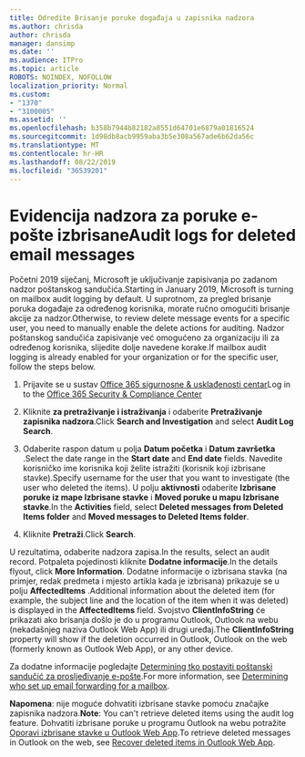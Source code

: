 ```yaml
---
title: Odredite Brisanje poruke događaja u zapisnika nadzora
ms.author: chrisda
author: chrisda
manager: dansimp
ms.date: ''
ms.audience: ITPro
ms.topic: article
ROBOTS: NOINDEX, NOFOLLOW
localization_priority: Normal
ms.custom:
- "1370"
- "3100005"
ms.assetid: ''
ms.openlocfilehash: b358b7944b82182a8551d64701e6879a01816524
ms.sourcegitcommit: 1d98db8acb9959aba3b5e308a567ade6b62da56c
ms.translationtype: MT
ms.contentlocale: hr-HR
ms.lasthandoff: 08/22/2019
ms.locfileid: "36539201"
---
```

# <a name="audit-logs-for-deleted-email-messages"></a><span data-ttu-id="f7203-102">Evidencija nadzora za poruke e-pošte izbrisane</span><span class="sxs-lookup"><span data-stu-id="f7203-102">Audit logs for deleted email messages</span></span>

<span data-ttu-id="f7203-103">Početni 2019 siječanj, Microsoft je uključivanje zapisivanja po zadanom nadzor poštanskog sandučića.</span><span class="sxs-lookup"><span data-stu-id="f7203-103">Starting in January 2019, Microsoft is turning on mailbox audit logging by default.</span></span> <span data-ttu-id="f7203-104">U suprotnom, za pregled brisanje poruka događaje za određenog korisnika, morate ručno omogućiti brisanje akcije za nadzor.</span><span class="sxs-lookup"><span data-stu-id="f7203-104">Otherwise, to review delete message events for a specific user, you need to manually enable the delete actions for auditing.</span></span> <span data-ttu-id="f7203-105">Nadzor poštanskog sandučića zapisivanje već omogućeno za organizaciju ili za određenog korisnika, slijedite dolje navedene korake.</span><span class="sxs-lookup"><span data-stu-id="f7203-105">If mailbox audit logging is already enabled for your organization or for the specific user, follow the steps below.</span></span>

1. <span data-ttu-id="f7203-106">Prijavite se u sustav [Office 365 sigurnosne & usklađenosti centar](https://protection.office.com/)</span><span class="sxs-lookup"><span data-stu-id="f7203-106">Log in to the [Office 365 Security & Compliance Center](https://protection.office.com/)</span></span>

2. <span data-ttu-id="f7203-107">Kliknite **za pretraživanje i istraživanja** i odaberite **Pretraživanje zapisnika nadzora**.</span><span class="sxs-lookup"><span data-stu-id="f7203-107">Click **Search and Investigation** and select **Audit Log Search**.</span></span>

3. <span data-ttu-id="f7203-108">Odaberite raspon datum u polja **Datum početka** i **Datum završetka** .</span><span class="sxs-lookup"><span data-stu-id="f7203-108">Select the date range in the **Start date** and **End date** fields.</span></span> <span data-ttu-id="f7203-109">Navedite korisničko ime korisnika koji želite istražiti (korisnik koji izbrisane stavke).</span><span class="sxs-lookup"><span data-stu-id="f7203-109">Specify username for the user that you want to investigate (the user who deleted the items).</span></span> <span data-ttu-id="f7203-110">U polju **aktivnosti** odaberite **Izbrisane poruke iz mape Izbrisane stavke** i **Moved poruke u mapu Izbrisane stavke**.</span><span class="sxs-lookup"><span data-stu-id="f7203-110">In the **Activities** field, select **Deleted messages from Deleted Items folder** and **Moved messages to Deleted Items folder**.</span></span>

4. <span data-ttu-id="f7203-111">Kliknite **Pretraži**.</span><span class="sxs-lookup"><span data-stu-id="f7203-111">Click **Search**.</span></span>

<span data-ttu-id="f7203-112">U rezultatima, odaberite nadzora zapisa.</span><span class="sxs-lookup"><span data-stu-id="f7203-112">In the results, select an audit record.</span></span> <span data-ttu-id="f7203-113">Potpaleta pojedinosti kliknite **Dodatne informacije**.</span><span class="sxs-lookup"><span data-stu-id="f7203-113">In the details flyout, click **More Information**.</span></span> <span data-ttu-id="f7203-114">Dodatne informacije o izbrisana stavka (na primjer, redak predmeta i mjesto artikla kada je izbrisana) prikazuje se u polju **AffectedItems** .</span><span class="sxs-lookup"><span data-stu-id="f7203-114">Additional information about the deleted item (for example, the subject line and the location of the item when it was deleted) is displayed in the **AffectedItems** field.</span></span> <span data-ttu-id="f7203-115">Svojstvo **ClientInfoString** će prikazati ako brisanja došlo je do u programu Outlook, Outlook na webu (nekadašnjeg naziva Outlook Web App) ili drugi uređaj.</span><span class="sxs-lookup"><span data-stu-id="f7203-115">The **ClientInfoString** property will show if the deletion occurred in Outlook, Outlook on the web (formerly known as Outlook Web App), or any other device.</span></span>

<span data-ttu-id="f7203-116">Za dodatne informacije pogledajte [Determining tko postaviti poštanski sandučić za prosljeđivanje e-pošte](https://docs.microsoft.com/office365/securitycompliance/auditing-troubleshooting-scenarios#determining-if-a-user-deleted-email-items).</span><span class="sxs-lookup"><span data-stu-id="f7203-116">For more information, see [Determining who set up email forwarding for a mailbox](https://docs.microsoft.com/office365/securitycompliance/auditing-troubleshooting-scenarios#determining-if-a-user-deleted-email-items).</span></span>

<span data-ttu-id="f7203-117">**Napomena**: nije moguće dohvatiti izbrisane stavke pomoću značajke zapisnika nadzora.</span><span class="sxs-lookup"><span data-stu-id="f7203-117">**Note**: You can't retrieve deleted items using the audit log feature.</span></span> <span data-ttu-id="f7203-118">Dohvatiti izbrisane poruke u programu Outlook na webu potražite [Oporavi izbrisane stavke u Outlook Web App](https://support.office.com/article/C3D8FC15-EEEF-4F1C-81DF-E27964B7EDD4).</span><span class="sxs-lookup"><span data-stu-id="f7203-118">To retrieve deleted messages in Outlook on the web, see [Recover deleted items in Outlook Web App](https://support.office.com/article/C3D8FC15-EEEF-4F1C-81DF-E27964B7EDD4).</span></span>
